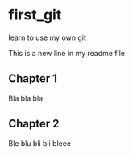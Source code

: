 # first_git
learn to use my own git

This is a new line in my readme file

## Chapter 1

Bla bla bla

## Chapter 2

Ble blu bli bli bleee
